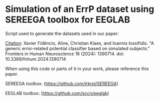 # Simulation of an ErrP dataset using SEREEGA toolbox for EEGLAB

Script used to generate the datasets used in our paper:

[Citation](https://www.frontiersin.org/journals/human-neuroscience/articles/10.3389/fnhum.2024.1390714/full): Xavier Fidêncio, Aline, Christian Klaes, and Ioannis Iossifidis. "A generic error-related potential classifier based on simulated subjects." Frontiers in Human Neuroscience 18 (2024): 1390714.
doi: 10.3389/fnhum.2024.1390714 

When using this code or parts of it in your work, please reference this paper.

SEREEGA toolbox: (https://github.com/lrkrol/SEREEGA)

EEGLAB toolbox: (https://github.com/sccn/eeglab)
